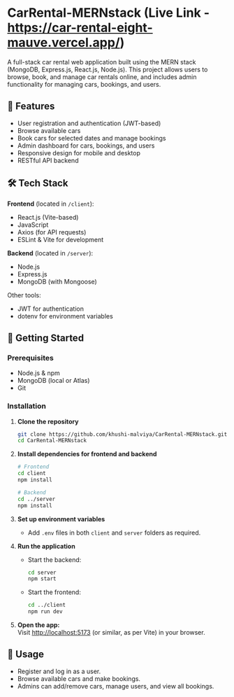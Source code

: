 # CarRental-MERNstack (Live Link - https://car-rental-eight-mauve.vercel.app/)

A full-stack car rental web application built using the MERN stack (MongoDB, Express.js, React.js, Node.js). This project allows users to browse, book, and manage car rentals online, and includes admin functionality for managing cars, bookings, and users.

## 🚗 Features

- User registration and authentication (JWT-based)
- Browse available cars
- Book cars for selected dates and manage bookings
- Admin dashboard for cars, bookings, and users
- Responsive design for mobile and desktop
- RESTful API backend

## 🛠️ Tech Stack

**Frontend** (located in `/client`):  
- React.js (Vite-based)
- JavaScript
- Axios (for API requests)
- ESLint & Vite for development

**Backend** (located in `/server`):  
- Node.js
- Express.js
- MongoDB (with Mongoose)

Other tools:  
- JWT for authentication
- dotenv for environment variables


## 🚀 Getting Started

### Prerequisites

- Node.js & npm
- MongoDB (local or Atlas)
- Git

### Installation

1. **Clone the repository**
   ```bash
   git clone https://github.com/khushi-malviya/CarRental-MERNstack.git
   cd CarRental-MERNstack
   ```

2. **Install dependencies for frontend and backend**
   ```bash
   # Frontend
   cd client
   npm install

   # Backend
   cd ../server
   npm install
   ```

3. **Set up environment variables**
   - Add `.env` files in both `client` and `server` folders as required.

4. **Run the application**

   - Start the backend:
     ```bash
     cd server
     npm start
     ```

   - Start the frontend:
     ```bash
     cd ../client
     npm run dev
     ```

5. **Open the app:**  
   Visit [http://localhost:5173](http://localhost:5173) (or similar, as per Vite) in your browser.

## 📝 Usage

- Register and log in as a user.
- Browse available cars and make bookings.
- Admins can add/remove cars, manage users, and view all bookings.
